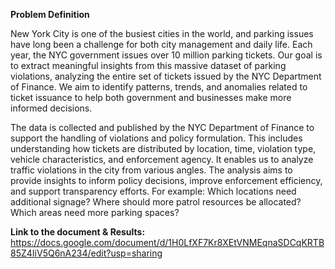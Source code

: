 **Problem Definition**

New York City is one of the busiest cities in the world, and parking issues have long been a challenge for both city management and daily life. Each year, the NYC government issues over 10 million parking tickets. Our goal is to extract meaningful insights from this massive dataset of parking violations, analyzing the entire set of tickets issued by the NYC Department of Finance. We aim to identify patterns, trends, and anomalies related to ticket issuance to help both government and businesses make more informed decisions.

The data is collected and published by the NYC Department of Finance to support the handling of violations and policy formulation. This includes understanding how tickets are distributed by location, time, violation type, vehicle characteristics, and enforcement agency. It enables us to analyze traffic violations in the city from various angles. The analysis aims to provide insights to inform policy decisions, improve enforcement efficiency, and support transparency efforts. For example: Which locations need additional signage? Where should more patrol resources be allocated? Which areas need more parking spaces?


**Link to the document & Results:** https://docs.google.com/document/d/1H0LfXF7Kr8XEtVNMEqnaSDCqKRTB85Z4IiV5Q6nA234/edit?usp=sharing
